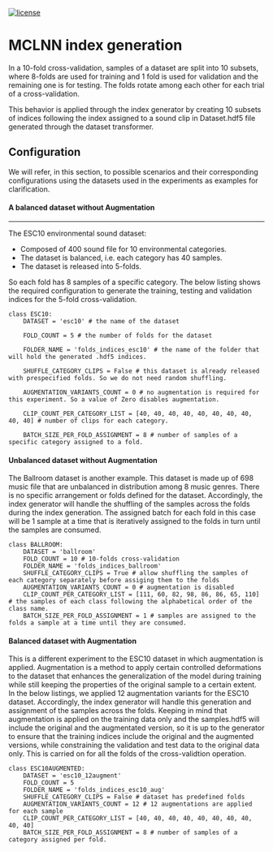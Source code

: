 

[![license](https://img.shields.io/github/license/mashape/apistatus.svg?maxAge=2592000)](https://github.com/fadymedhat/MCLNN/blob/master/LICENSE)

MCLNN index generation
========
In a 10-fold cross-validation, samples of a dataset are split into 10 subsets, where 8-folds are used for training and 1 fold 
is used for validation and the remaining one is for testing. The folds rotate among each other for each trial of a cross-validation.

This behavior is applied through the index generator by creating 10 subsets of indices following the index assigned to a sound 
clip in Dataset.hdf5 file generated through the dataset transformer. 


## Configuration 

We will refer, in this section, to possible scenarios and their corresponding configurations using the datasets used in the experiments as examples for clarification.


#### A balanced dataset without Augmentation
___


The ESC10 environmental sound dataset:
 * Composed of 400 sound file for 10 environmental categories. 
 * The dataset is balanced, i.e. each category has 40 samples. 
 * The dataset is released into 5-folds. 

So each fold has 8 samples of a specific category. The below listing shows the required configuration to generate
 the training, testing and validation indices for the 5-fold cross-validation.


```
class ESC10:
    DATASET = 'esc10' # the name of the dataset
    
    FOLD_COUNT = 5 # the number of folds for the dataset
    
    FOLDER_NAME = 'folds_indices_esc10' # the name of the folder that will hold the generated .hdf5 indices.
    
    SHUFFLE_CATEGORY_CLIPS = False # this dataset is already released with prespecified folds. So we do not need random shuffling. 
    
    AUGMENTATION_VARIANTS_COUNT = 0 # no augmentation is required for this experiment. So a value of Zero disables augmentation.
    
    CLIP_COUNT_PER_CATEGORY_LIST = [40, 40, 40, 40, 40, 40, 40, 40, 40, 40] # number of clips for each category.
    
    BATCH_SIZE_PER_FOLD_ASSIGNMENT = 8 # number of samples of a specific category assigned to a fold.
```


#### Unbalanced dataset without Augmentation
The Ballroom dataset is another example. This dataset is made up of 698 music file that are unbalanced in distribution among 8 music genres. There is no specific arrangement or folds defined for the dataset. Accordingly, the index generator will handle the shuffling of the samples across the folds during the index generation. The assigned batch for each fold in this case will be 1 sample at a time that is iteratively assigned to the folds in turn until the samples are consumed.  

``` 	
class BALLROOM:
    DATASET = 'ballroom'
    FOLD_COUNT = 10 # 10-folds cross-validation
    FOLDER_NAME = 'folds_indices_ballroom'
    SHUFFLE_CATEGORY_CLIPS = True # allow shuffling the samples of each category separately before assiging them to the folds
    AUGMENTATION_VARIANTS_COUNT = 0 # augmentation is disabled
    CLIP_COUNT_PER_CATEGORY_LIST = [111, 60, 82, 98, 86, 86, 65, 110] # the samples of each class following the alphabetical order of the class name.
    BATCH_SIZE_PER_FOLD_ASSIGNMENT = 1 # samples are assigned to the folds a sample at a time until they are consumed.
```
#### Balanced dataset with Augmentation
This is a different experiment to the ESC10 dataset in which augmentation is applied. Augmentation is a method to apply certain controlled deformations to the dataset that enhances the generalization of the model during training while still keeping the properties of the original sample to a certain extent. In the below listings, we applied 12 augmentation variants for the ESC10 dataset. Accordingly, the index generator will handle this generation and assignment of the samples across the folds. Keeping in mind that augmentation is applied on the training data only and the samples.hdf5 will include the original and the augmentated version, so it is up to the generator to ensure that the training indices include the original and the augmented versions, while constraining the validation and test data to the original data only. This is carried on for all the folds of the cross-validtion operation.

```
class ESC10AUGMENTED:
    DATASET = 'esc10_12augment'
    FOLD_COUNT = 5
    FOLDER_NAME = 'folds_indices_esc10_aug'
    SHUFFLE_CATEGORY_CLIPS = False # dataset has predefined folds
    AUGMENTATION_VARIANTS_COUNT = 12 # 12 augmentations are applied for each sample
    CLIP_COUNT_PER_CATEGORY_LIST = [40, 40, 40, 40, 40, 40, 40, 40, 40, 40]
    BATCH_SIZE_PER_FOLD_ASSIGNMENT = 8 # number of samples of a category assigned per fold.
```    
    
    

